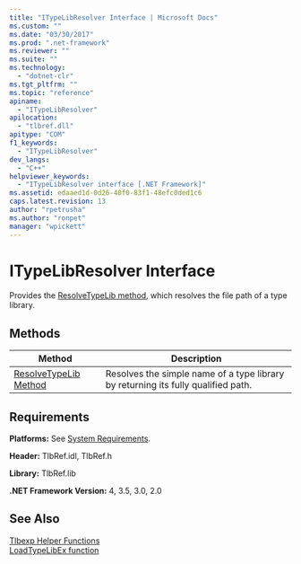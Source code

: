 ```yaml
---
title: "ITypeLibResolver Interface | Microsoft Docs"
ms.custom: ""
ms.date: "03/30/2017"
ms.prod: ".net-framework"
ms.reviewer: ""
ms.suite: ""
ms.technology: 
  - "dotnet-clr"
ms.tgt_pltfrm: ""
ms.topic: "reference"
apiname: 
  - "ITypeLibResolver"
apilocation: 
  - "tlbref.dll"
apitype: "COM"
f1_keywords: 
  - "ITypeLibResolver"
dev_langs: 
  - "C++"
helpviewer_keywords: 
  - "ITypeLibResolver interface [.NET Framework]"
ms.assetid: edaaed1d-0d26-40f0-83f1-48efc0ded1c6
caps.latest.revision: 13
author: "rpetrusha"
ms.author: "ronpet"
manager: "wpickett"
---
```

# ITypeLibResolver Interface
Provides the [ResolveTypeLib method](../../../../docs/framework/unmanaged-api/tlbexp/resolvetypelib-method.md), which resolves the file path of a type library.  
  
## Methods  
  
|Method|Description|  
|------------|-----------------|  
|[ResolveTypeLib Method](../../../../docs/framework/unmanaged-api/tlbexp/resolvetypelib-method.md)|Resolves the simple name of a type library by returning its fully qualified path.|  
  
## Requirements  
 **Platforms:** See [System Requirements](../../../../docs/framework/get-started/system-requirements.md).  
  
 **Header:** TlbRef.idl, TlbRef.h  
  
 **Library:** TlbRef.lib  
  
 **.NET Framework Version:** 4, 3.5, 3.0, 2.0  
  
## See Also  
 [Tlbexp Helper Functions](../../../../docs/framework/unmanaged-api/tlbexp/index.md)   
 [LoadTypeLibEx function](https://msdn.microsoft.com/library/windows/desktop/ms221249\(v=vs.85\).aspx)